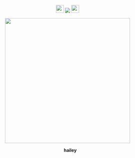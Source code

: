 <p align= "center"> <p align="center"> <img src= "https://cdn.discordapp.com/emojis/1254199279426469979.gif?size=28&quality=lossless" width="25"> <img src= "https://komarev.com/ghpvc/?username=hhaileykin&label&color=red&label=angels" </p> <img src= "https://cdn.discordapp.com/emojis/1254199290767872081.gif?size=28&quality=lossless" width="25">

<p align= "center"> <img src= "https://64.media.tumblr.com/d0bf21488aa16826209c000e913bfe57/a97ee1baeaa45d9f-0a/s1280x1920/eebde66ff50e7824295071f65ee8672c645f7deb.pnj"width="400"> </p>

<p align="center"> <b> hailey </b> </p> 


